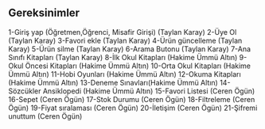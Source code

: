 


## Gereksinimler
1-Giriş yap (Öğretmen,Öğrenci, Misafir Girişi) (Taylan Karay)
2-Üye Ol (Taylan Karay)
3-Favori ekle (Taylan Karay)
4-Ürün güncelleme (Taylan Karay)
5-Ürün silme (Taylan Karay)
6-Arama Butonu (Taylan Karay)
7-Ana Sınıfı Kitapları (Taylan Karay)
8-İlk Okul Kitapları (Hakime Ümmü Altın)
9-Okul Öncesi Kitapları (Hakime Ümmü Altın)
10-Orta Okul Kitapları (Hakime Ümmü Altın)
11-Hobi Oyunları (Hakime Ümmü Altın)
12-Okuma Kitapları (Hakime Ümmü Altın)
13-Deneme Sınavları(Hakime Ümmü Altın) 
14-Sözcükler Ansiklopedi (Hakime Ümmü Altın)
15-Favori Listesi (Ceren Ögün)
16-Sepet (Ceren Ögün)
17-Stok Durumu (Ceren Ögün)
18-Filtreleme (Ceren Ögün)
19-Fiyat sıralaması (Ceren Ögün)
20-İletişim (Ceren Ögün)
21-Şifremi unuttum (Ceren Ögün)